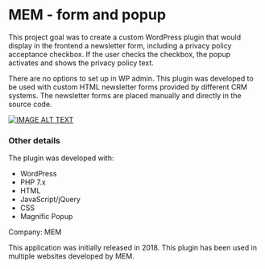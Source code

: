 # MEM - form and popup

This project goal was to create a custom WordPress plugin that would display in the frontend a newsletter form, including a privacy policy acceptance checkbox. If the user checks the checkbox, the popup activates and shows the privacy policy text.

There are no options to set up in WP admin. This plugin was developed to be used with custom HTML newsletter forms provided by different CRM systems. The newsletter forms are placed manually and directly in the source code.

[![IMAGE ALT TEXT](https://vl-portfolio-images.s3.us-west-2.amazonaws.com/mem-popup-and-form-play.jpg)](http://www.youtube.com/watch?v=QhfpQgbYLow "MEM - form and popup")


### Other details

The plugin was developed with:
<ul>
<li>WordPress</li>
<li>PHP 7.x</li>
<li>HTML</li>
<li>JavaScript/jQuery</li>
<li>CSS</li>
<li>Magnific Popup</li>
</ul>

Company: MEM

This application was initially released in 2018. This plugin has been used in multiple websites developed by MEM.